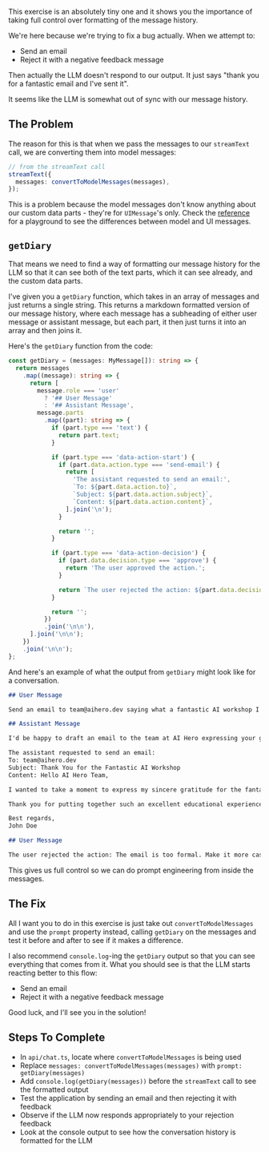 This exercise is an absolutely tiny one and it shows you the importance of taking full control over formatting of the message history.

We're here because we're trying to fix a bug actually. When we attempt to:

- Send an email
- Reject it with a negative feedback message

Then actually the LLM doesn't respond to our output. It just says "thank you for a fantastic email and I've sent it".

It seems like the LLM is somewhat out of sync with our message history.

## The Problem

The reason for this is that when we pass the messages to our `streamText` call, we are converting them into model messages:

```ts
// from the streamText call
streamText({
  messages: convertToModelMessages(messages),
});
```

This is a problem because the model messages don't know anything about our custom data parts - they're for `UIMessage`'s only. Check the [reference](/exercises/99-reference/99.6-ui-messages-vs-model-messages/explainer/readme.md) for a playground to see the differences between model and UI messages.

## `getDiary`

That means we need to find a way of formatting our message history for the LLM so that it can see both of the text parts, which it can see already, and the custom data parts.

I've given you a `getDiary` function, which takes in an array of messages and just returns a single string. This returns a markdown formatted version of our message history, where each message has a subheading of either user message or assistant message, but each part, it then just turns it into an array and then joins it.

Here's the `getDiary` function from the code:

```ts
const getDiary = (messages: MyMessage[]): string => {
  return messages
    .map((message): string => {
      return [
        message.role === 'user'
          ? '## User Message'
          : '## Assistant Message',
        message.parts
          .map((part): string => {
            if (part.type === 'text') {
              return part.text;
            }

            if (part.type === 'data-action-start') {
              if (part.data.action.type === 'send-email') {
                return [
                  'The assistant requested to send an email:',
                  `To: ${part.data.action.to}`,
                  `Subject: ${part.data.action.subject}`,
                  `Content: ${part.data.action.content}`,
                ].join('\n');
              }

              return '';
            }

            if (part.type === 'data-action-decision') {
              if (part.data.decision.type === 'approve') {
                return 'The user approved the action.';
              }

              return `The user rejected the action: ${part.data.decision.reason}`;
            }

            return '';
          })
          .join('\n\n'),
      ].join('\n\n');
    })
    .join('\n\n');
};
```

And here's an example of what the output from `getDiary` might look like for a conversation.

```md
## User Message

Send an email to team@aihero.dev saying what a fantastic AI workshop I'm currently attending. Thank them for the workshop.

## Assistant Message

I'd be happy to draft an email to the team at AI Hero expressing your gratitude for the workshop! Here's what I'd like to send:

The assistant requested to send an email:
To: team@aihero.dev
Subject: Thank You for the Fantastic AI Workshop
Content: Hello AI Hero Team,

I wanted to take a moment to express my sincere gratitude for the fantastic AI workshop I'm currently attending. The content has been incredibly insightful, and I'm learning so much valuable information.

Thank you for putting together such an excellent educational experience. I truly appreciate the effort that went into creating this workshop.

Best regards,
John Doe

## User Message

The user rejected the action: The email is too formal. Make it more casual and friendly.
```

This gives us full control so we can do prompt engineering from inside the messages.

## The Fix

All I want you to do in this exercise is just take out `convertToModelMessages` and use the `prompt` property instead, calling `getDiary` on the messages and test it before and after to see if it makes a difference.

I also recommend `console.log`-ing the `getDiary` output so that you can see everything that comes from it. What you should see is that the LLM starts reacting better to this flow:

- Send an email
- Reject it with a negative feedback message

Good luck, and I'll see you in the solution!

## Steps To Complete

- In `api/chat.ts`, locate where `convertToModelMessages` is being used
- Replace `messages: convertToModelMessages(messages)` with `prompt: getDiary(messages)`
- Add `console.log(getDiary(messages))` before the `streamText` call to see the formatted output
- Test the application by sending an email and then rejecting it with feedback
- Observe if the LLM now responds appropriately to your rejection feedback
- Look at the console output to see how the conversation history is formatted for the LLM
